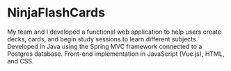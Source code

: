 # NinjaFlashCards
My team and I developed a functional web application to help users create decks, cards, and begin study sessions to learn different subjects. Developed in Java using the Spring MVC framework connected to a Postgres database. Front-end implementation in JavaScript (Vue.js), HTML, and CSS.
